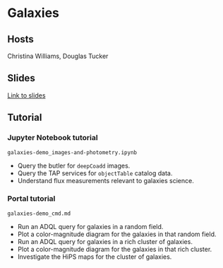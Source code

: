 # Galaxies

## Hosts

Christina Williams, Douglas Tucker

## Slides

[Link to slides](https://docs.google.com/presentation/d/1ttMEleFFJDg0g3aKd9ulqbOhGNkg18hYelinvxTJR8s/edit?usp=sharing)

## Tutorial

### Jupyter Notebook tutorial

`galaxies-demo_images-and-photometry.ipynb`

* Query the butler for `deepCoadd` images.
* Query the TAP services for `objectTable` catalog data.
* Understand flux measurements relevant to galaxies science.

### Portal tutorial

`galaxies-demo_cmd.md`

* Run an ADQL query for galaxies in a random field.
* Plot a color-magnitude diagram for the galaxies in that random field.
* Run an ADQL query for galaxies in a rich cluster of galaxies.
* Plot a color-magnitude diagram for the galaxies in that rich cluster.
* Investigate the HiPS maps for the cluster of galaxies.

